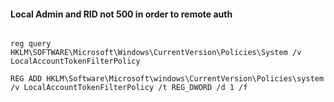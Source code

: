 #### Local Admin and RID not 500 in order to remote auth
```registry

reg query HKLM\SOFTWARE\Microsoft\Windows\CurrentVersion\Policies\System /v LocalAccountTokenFilterPolicy

REG ADD HKLM\Software\Microsoft\windows\CurrentVersion\Policies\system /v LocalAccountTokenFilterPolicy /t REG_DWORD /d 1 /f

```

